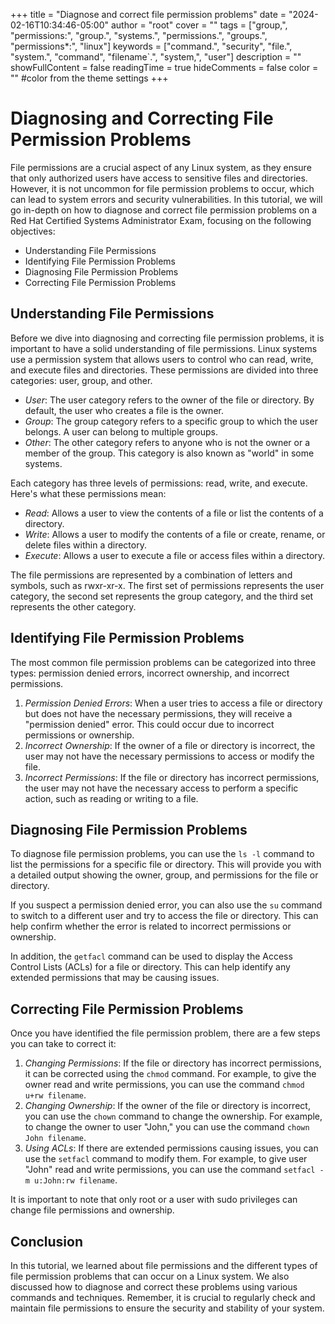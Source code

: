 +++
title = "Diagnose and correct file permission problems"
date = "2024-02-16T10:34:46-05:00"
author = "root"
cover = ""
tags = ["group,", "permissions:", "group.", "systems.", "permissions.", "groups.", "permissions*:", "linux"]
keywords = ["command.", "security", "file.", "system.", "command", "filename`.", "system,", "user"]
description = ""
showFullContent = false
readingTime = true
hideComments = false
color = "" #color from the theme settings
+++


# Diagnosing and Correcting File Permission Problems

File permissions are a crucial aspect of any Linux system, as they ensure that only authorized users have access to sensitive files and directories. However, it is not uncommon for file permission problems to occur, which can lead to system errors and security vulnerabilities. In this tutorial, we will go in-depth on how to diagnose and correct file permission problems on a Red Hat Certified Systems Administrator Exam, focusing on the following objectives:

* Understanding File Permissions
* Identifying File Permission Problems
* Diagnosing File Permission Problems
* Correcting File Permission Problems

## Understanding File Permissions

Before we dive into diagnosing and correcting file permission problems, it is important to have a solid understanding of file permissions. Linux systems use a permission system that allows users to control who can read, write, and execute files and directories. These permissions are divided into three categories: user, group, and other.

* *User*: The user category refers to the owner of the file or directory. By default, the user who creates a file is the owner.
* *Group*: The group category refers to a specific group to which the user belongs. A user can belong to multiple groups.
* *Other*: The other category refers to anyone who is not the owner or a member of the group. This category is also known as "world" in some systems.

Each category has three levels of permissions: read, write, and execute. Here's what these permissions mean:

* *Read*: Allows a user to view the contents of a file or list the contents of a directory.
* *Write*: Allows a user to modify the contents of a file or create, rename, or delete files within a directory.
* *Execute*: Allows a user to execute a file or access files within a directory.

The file permissions are represented by a combination of letters and symbols, such as rwxr-xr-x. The first set of permissions represents the user category, the second set represents the group category, and the third set represents the other category.

## Identifying File Permission Problems

The most common file permission problems can be categorized into three types: permission denied errors, incorrect ownership, and incorrect permissions.

1. *Permission Denied Errors*: When a user tries to access a file or directory but does not have the necessary permissions, they will receive a "permission denied" error. This could occur due to incorrect permissions or ownership.
2. *Incorrect Ownership*: If the owner of a file or directory is incorrect, the user may not have the necessary permissions to access or modify the file.
3. *Incorrect Permissions*: If the file or directory has incorrect permissions, the user may not have the necessary access to perform a specific action, such as reading or writing to a file.

## Diagnosing File Permission Problems

To diagnose file permission problems, you can use the `ls -l` command to list the permissions for a specific file or directory. This will provide you with a detailed output showing the owner, group, and permissions for the file or directory.

If you suspect a permission denied error, you can also use the `su` command to switch to a different user and try to access the file or directory. This can help confirm whether the error is related to incorrect permissions or ownership.

In addition, the `getfacl` command can be used to display the Access Control Lists (ACLs) for a file or directory. This can help identify any extended permissions that may be causing issues.

## Correcting File Permission Problems

Once you have identified the file permission problem, there are a few steps you can take to correct it:

1. *Changing Permissions*: If the file or directory has incorrect permissions, it can be corrected using the `chmod` command. For example, to give the owner read and write permissions, you can use the command `chmod u+rw filename`.
2. *Changing Ownership*: If the owner of the file or directory is incorrect, you can use the `chown` command to change the ownership. For example, to change the owner to user "John," you can use the command `chown John filename`.
3. *Using ACLs*: If there are extended permissions causing issues, you can use the `setfacl` command to modify them. For example, to give user "John" read and write permissions, you can use the command `setfacl -m u:John:rw filename`.

It is important to note that only root or a user with sudo privileges can change file permissions and ownership.

## Conclusion

In this tutorial, we learned about file permissions and the different types of file permission problems that can occur on a Linux system. We also discussed how to diagnose and correct these problems using various commands and techniques. Remember, it is crucial to regularly check and maintain file permissions to ensure the security and stability of your system. 